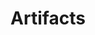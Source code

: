 ---
title: 'Artifacts'
description: 'Meaningful objects, memories, or creations that mark important moments or transitions.'
pubDate: 'Aug 22 2025'
category: 'upcoming'
duration: '0 min'
featured: false
---